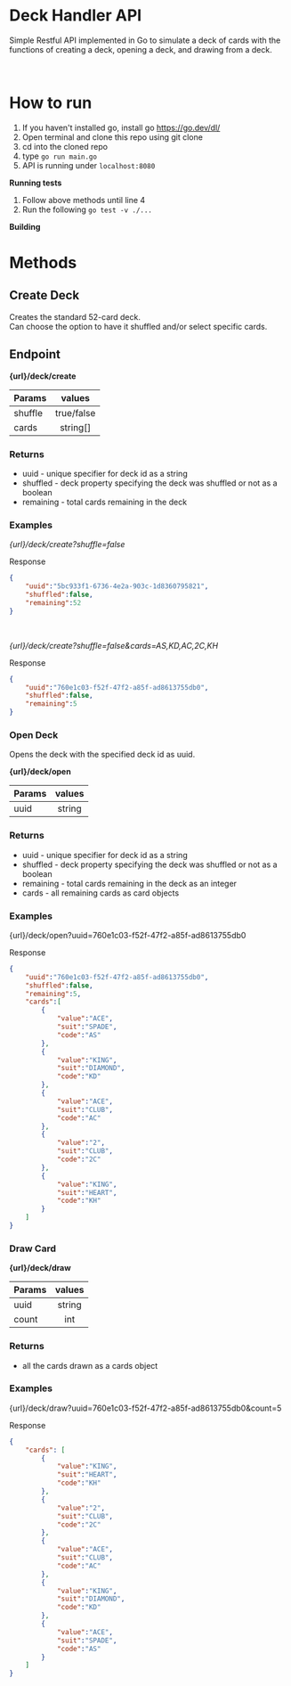 <h1> Deck Handler API </h1>

Simple Restful API implemented in Go to simulate a deck of cards with the functions of creating a deck, opening a deck, and drawing from a deck.

<br>

How to run
=====
1) If you haven't installed go, install go https://go.dev/dl/
1) Open terminal and clone this repo using git clone
2) cd into the cloned repo
3) type `go run main.go`
4) API is running under `localhost:8080`

**Running tests**

1) Follow above methods until line 4
2) Run the following `go test -v ./...`

**Building**

Methods
======

## Create Deck
Creates the standard 52-card deck. <br> Can choose the option to have it shuffled and/or select specific cards.

## Endpoint

**{url}/deck/create**

| Params        | values          
| ------------- |:-------------:|
| shuffle      | true/false |
| cards      | string[]  |

### Returns

- uuid - unique specifier for deck id as a string
- shuffled - deck property specifying the deck was shuffled or not as a boolean
- remaining - total cards remaining in the deck

### Examples

*{url}/deck/create?shuffle=false*

Response
```json
{
    "uuid":"5bc933f1-6736-4e2a-903c-1d8360795821",
    "shuffled":false,
    "remaining":52
}
```
<br>

*{url}/deck/create?shuffle=false&cards=AS,KD,AC,2C,KH*

Response
```json
{
    "uuid":"760e1c03-f52f-47f2-a85f-ad8613755db0",
    "shuffled":false,
    "remaining":5
}
```

### Open Deck

Opens the deck with the specified deck id as uuid.

**{url}/deck/open**

| Params        | values          
| ------------- |:-------------:|
| uuid      | string  |

### Returns
- uuid - unique specifier for deck id as a string
- shuffled - deck property specifying the deck was shuffled or not as a boolean
- remaining - total cards remaining in the deck as an integer
- cards - all remaining cards as card objects
### Examples

{url}/deck/open?uuid=760e1c03-f52f-47f2-a85f-ad8613755db0

Response
```json
{
    "uuid":"760e1c03-f52f-47f2-a85f-ad8613755db0",
    "shuffled":false,
    "remaining":5,
    "cards":[
        {
            "value":"ACE",
            "suit":"SPADE",
            "code":"AS"
        },
        {
            "value":"KING",
            "suit":"DIAMOND",
            "code":"KD"
        },
        {
            "value":"ACE",
            "suit":"CLUB",
            "code":"AC"
        },
        {
            "value":"2",
            "suit":"CLUB",
            "code":"2C"
        },
        {
            "value":"KING",
            "suit":"HEART",
            "code":"KH"
        }
    ]
}
```


### Draw Card

**{url}/deck/draw**

| Params        | values          
| ------------- |:-------------:|
| uuid      | string  |
| count      | int  |

### Returns

- all the cards drawn as a cards object

### Examples

{url}/deck/draw?uuid=760e1c03-f52f-47f2-a85f-ad8613755db0&count=5

Response
```json
{ 
    "cards": [
        {
            "value":"KING",
            "suit":"HEART",
            "code":"KH"
        },
        {
            "value":"2",
            "suit":"CLUB",
            "code":"2C"
        },
        {
            "value":"ACE",
            "suit":"CLUB",
            "code":"AC"
        },
        {
            "value":"KING",
            "suit":"DIAMOND",
            "code":"KD"
        },
        {
            "value":"ACE",
            "suit":"SPADE",
            "code":"AS"
        }
    ]
}
```